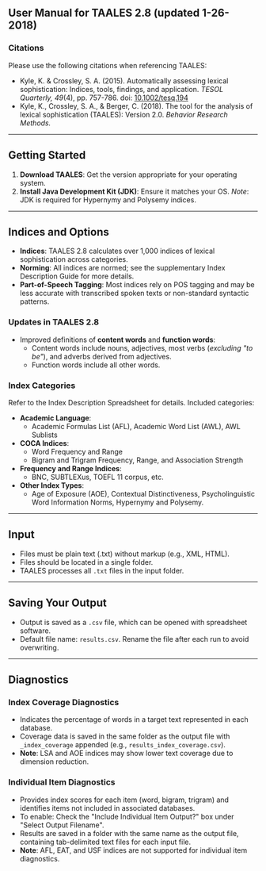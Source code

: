 
## User Manual for TAALES 2.8 (updated 1-26-2018)


### Citations
Please use the following citations when referencing TAALES:  
- Kyle, K. & Crossley, S. A. (2015). Automatically assessing lexical sophistication: Indices, tools, findings, and application. *TESOL Quarterly, 49*(4), pp. 757-786. doi: [10.1002/tesq.194](https://doi.org/10.1002/tesq.194)  
- Kyle, K., Crossley, S. A., & Berger, C. (2018). The tool for the analysis of lexical sophistication (TAALES): Version 2.0. *Behavior Research Methods.*

---

## Getting Started
1. **Download TAALES**: Get the version appropriate for your operating system.  
2. **Install Java Development Kit (JDK)**: Ensure it matches your OS. *Note*: JDK is required for Hypernymy and Polysemy indices.

---

## Indices and Options
- **Indices**: TAALES 2.8 calculates over 1,000 indices of lexical sophistication across categories.  
- **Norming**: All indices are normed; see the supplementary Index Description Guide for more details.  
- **Part-of-Speech Tagging**: Most indices rely on POS tagging and may be less accurate with transcribed spoken texts or non-standard syntactic patterns.  

### Updates in TAALES 2.8
- Improved definitions of **content words** and **function words**:  
  - Content words include nouns, adjectives, most verbs (*excluding "to be"*), and adverbs derived from adjectives.  
  - Function words include all other words.  

### Index Categories
Refer to the Index Description Spreadsheet for details. Included categories:
- **Academic Language**:
  - Academic Formulas List (AFL), Academic Word List (AWL), AWL Sublists
- **COCA Indices**:
  - Word Frequency and Range  
  - Bigram and Trigram Frequency, Range, and Association Strength  
- **Frequency and Range Indices**:
  - BNC, SUBTLEXus, TOEFL 11 corpus, etc.  
- **Other Index Types**:
  - Age of Exposure (AOE), Contextual Distinctiveness, Psycholinguistic Word Information Norms, Hypernymy and Polysemy.

---

## Input
- Files must be plain text (.txt) without markup (e.g., XML, HTML).  
- Files should be located in a single folder.  
- TAALES processes all `.txt` files in the input folder.

---

## Saving Your Output
- Output is saved as a `.csv` file, which can be opened with spreadsheet software.  
- Default file name: `results.csv`. Rename the file after each run to avoid overwriting.

---

## Diagnostics
### Index Coverage Diagnostics
- Indicates the percentage of words in a target text represented in each database.  
- Coverage data is saved in the same folder as the output file with `_index_coverage` appended (e.g., `results_index_coverage.csv`).  
- **Note**: LSA and AOE indices may show lower text coverage due to dimension reduction.

### Individual Item Diagnostics
- Provides index scores for each item (word, bigram, trigram) and identifies items not included in associated databases.  
- To enable: Check the "Include Individual Item Output?" box under "Select Output Filename".  
- Results are saved in a folder with the same name as the output file, containing tab-delimited text files for each input file.  
- **Note**: AFL, EAT, and USF indices are not supported for individual item diagnostics.

